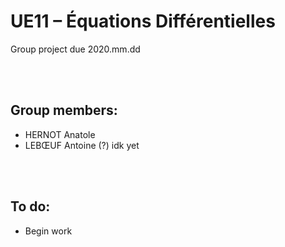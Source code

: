 # UE11 – Équations Différentielles
Group project due 2020.mm.dd

<br><br>

## Group members:
* HERNOT Anatole
* LEBŒUF Antoine (?) idk yet

<br><br>

## To do:
* Begin work
